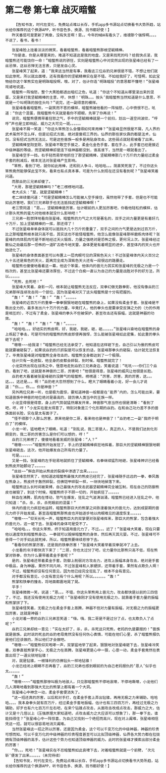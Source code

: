 # 第二卷 第七章 战灭暗螫
        【告知书友，时代在变化，免费站点难以长存，手机app多书源站点切换看书大势所趋，站长给你推荐的这个换源APP，听书音色多、换源、找书都好使！】
       昨天番茄可是更新了两章，没有失言啊！恩。。今年的NBA有看头了，维德那个强悍啊。。。。不说了，看书，看书！
       ————————————————————
       张星峰脸上挂着淡淡的微笑，看着暗螫熊，看着暗螫熊那根坚毓精棒。
       “你是谁，你是从哪里来的，难道不知道这是我的地盘，又是来找死的吗？给我快点滚，我暗螫熊还可能饶你一命！”暗螫熊说的骄狂，实则是暗螫熊心中对突然出现的张星峰已经有了一丝忌惮，这丝忌惮无法言表，只是发自心灵。
       张星峰笑了起来，道：“我来这当然是有事，我看这三位焱豹兄弟很是不错，不想让他们就如此惨死，所以就出面喽，还有我看你的坚毓精棒实在是不错，不如给我好了，可惜啊，如此宝物给你这个笨熊实在是明珠暗投啊，哦，对了，估计你连‘明珠暗投’的意思都不懂吧！”张星峰戏谑地说道。
       暗螫熊一阵恼怒，整个大黑脸都透出暗红之色，吼道：“你这个不知道从哪里滚出来的混蛋，又是来打我坚毓精棒的主意，哼，休想！‘明珠。。。按头’我暗螫熊当然知道是什么意思，不就是一个叫明珠的按住头吗？”说完，还一副得意的模样。
       张星峰看着暗螫熊，一副笑而不答的模样，暗螫熊被他看的一阵恼怒，心中愤恨不已，吼道：“你这个混蛋，我暗螫熊今天就是看你不顺眼，先宰了你再说！”
       说完，暗螫熊便携带着狂怒之气，手中的坚毓精棒就是一个前扫，划出一道空间波纹，“呼呼”声也是立即响起，威力之大可见一斑。。。。。。
       张星峰不屑一笑道：“你这头笨熊怎么会懂得如何来用棒？”张星峰显然很是不屑，凡人界的武术虽然不怎么样，但是论招式方面，绝对是傲视三界的。仙界的那些家伙靠的都是法术，仙剑，没有招式当然无法比，可是这些兽族一般多是用贴身攻击，这些弱点就轻易被看了出来。
       坚毓精棒至阳至刚，张星峰不敢空手接之，柔金化金色手套，套在手上，此手套已经是接近中级神器的等级，而坚毓精棒却是连下级神器都没到，谁高谁下，当然是一眼就看出了。
       张星峰空手一挡，右手轻而易举地抓住了那坚毓精棒，坚毓精棒那几十万斤的力量经过柔金手套的削减后，根本无法对张星峰产生影响。
       “笨熊，看到了吧，就你如此用棒，还和别人争斗，哈哈哈。。。简直笑死我了，不过你这头笨熊竟然能够保此宝不失，看来也有点真本事，可是为什么到现在还没有看到呢？”张星峰笑着问道。
       而那焱豹三兄弟却傻了。
       “大哥，那是坚毓精棒吗？”老二楞楞地问道。
       老大点头：“是，就是坚毓精棒！”
       老二继续傻问道：“可是坚毓精棒怎么可能被人空手接住，虽然他带了手套，但是也不可能如此厉害吧，我们三兄弟联手也无法抵挡这坚毓精棒啊！”
       老三赞同道：“恩。。。坚毓精棒是厉害，估计眼前的人更加厉害吧，你看他轻松的模样，估计那头死熊的蛮力对他根本就没什么影响吧！”
       三兄弟一脸崇拜地看向张星峰，暗螫熊的力气之大可是著名的，双手之间力量更是有着好几十万斤，加上坚毓精棒的一挥，那还得了！
       不过张星峰单单身体就可以抵挡大几十万斤的重量了，双手之间的力气更是达到过百万斤，比之那暗螫熊根本就只高不低，其实这也不能怪暗螫熊，他怎么能像张星峰那样磨练肉体呢？张星峰的肉体肌肉可是不断地经过天火锻炼，力量之强绝对是恐怖之极，更何况上次，张星峰经过散仙之劫最后那一恐怖的一道旷古绝今地天雷，身体更是有着明显的进步，甚至体内的天火也开始进化了。
       张星峰的身体表面甚至可以布置上一层肉眼可见的深紫色天火！不过张星峰体内天火百分之九十五还是紫色的天火，距离完全成为深紫色天火还有一段很远的路要走。
       暗螫熊也傻傻地看着这一幕，他这个笨蛋，他体内的兽元力其实和张星峰的无极之力是一个档次的，甚至比张星峰还要浓厚些，不过这个白痴一直认为自己的力量是战胜对手的好方法，所以。。。。。。
       “死熊，去死吧！”
       张星峰大笑着，身影一闪，根本就让暗螫熊无法反应，双拳幻做无数拳影，他没有像焱豹三兄弟那样连续攻击同一个部位，因为张星峰对灭了这头暗螫熊是十分有把握的。
       “轰！” “轰！” “轰！” “轰！”。。。。。。
       张星峰的近百万斤的重拳一拳拳狠狠地砸在暗螫熊的身上，如果没有柔金手套，张星峰是不敢出全力的，最多发出六十万斤的力量，毕竟打人，他的拳头也是要承受反弹之力的（力的作用是相互的），不过有了柔金，张星峰的拳头不但被保护，甚至攻击还有振幅，这就是神器的功效。
       “轰！” “轰！” “轰！” “轰！”。。。。。。
       “哈哈哈。。。好结实的熊皮啊，好，我砸，我砸，砸，砸。。。。。。”张星峰兴奋地在暗螫熊的身上练起了拳击，可是可怜的暗螫熊的熊皮即使再强悍，怎么能被张星峰如此密集，如此重的拳头砸下去呢？
       “嗷嗷~~~给我滚！”暗螫熊已经无法承受了，他知道在这样砸下去，自己引以为傲的熊皮可能就要被砸裂了，如果说焱豹的爪抓裂是可以恢复的话，张星峰那拳头的砸裂，估计就无法恢复了。毕竟张星峰是对暗螫熊全身攻击的，暗螫熊全身都达到了一个极限。
       估计只有一处迸裂，他全身的皮都会碎裂，到时候，暗螫熊就完了！
       小龙突然出现在战场之中，惬意地走到焱豹三兄弟身边，笑着说道：“吼吼~~~你们三个焱豹，看到了吧，这就是本神兽的二哥，厉害吧！”他很是得意，张星峰的威风让他很是长脸。
       焱豹老大看着被张星峰砸的没脾气的暗螫熊，楞楞道：“厉害，厉害，真的厉害，这。。。这。。。这还是。。。啊！”焱豹老大忽然想到了什么，瞪大了眼睛看着小龙，好一会儿才说道：“你。。。你。。。你是神兽？”
       另外两位兄弟一听，也是极为震惊，要知道神兽一般都是在‘能界’内的，怎么可能出来，要知道兽族中神兽的地位绝对是最高的，就仿佛人类当中的王族一样。
       小龙显得很是得意，身上的气势就猛然爆发开来，神兽那气息当然也很是清晰：“看到了吧，哼，哼！”小龙实在是太得意了，特别对象是三个化形期的焱豹。在和自己功力差不多的兽族面前长脸，实在是太有面子了。
       “怪不得那个人那么厉害，原来他是你二哥，看来他也是神兽了！”焱豹老二一副‘我终于明白了’的模样。
       小龙一听，猛地瞪大了眼睛，吼道：“别乱说，我二哥是人，真正的人，不是我们达到化形期变的，我二哥的厉害怎么是你们可以想的，哼！”
       焱豹三兄弟楞了，傻傻地看着发威的张星峰：“人？”
       “嗷嗷~~~~~”暗螫熊开始发狂了，手上的坚毓精棒疯狂地挥着，那巨大的坚毓精棒狠狠地朝张星峰砸去。这次，他开始爆发自己所有的力量了。
       可是。。。。。。
       又是一挡，张星峰的左手轻易地就抓住了坚毓精棒，右拳继续猛烈地砸，张星峰神识已经看到熊皮开始颤动了。。。。。。
       “丝丝~~”鲜血开始从熊皮的裂痕中渗透了出来。。。。。。
       张星峰忽然笑了，他知道这暗螫熊最强大的熊皮已经完了，张星峰随手远远的一拳，拳风轰在熊身上，熊皮终于轰然碎裂，仿佛铠甲碎裂一样，一块块地掉落下来。
       暗螫熊这么长时间被束缚，自己最强大的攻击武器坚毓精棒完全被压制，现在自己的防御熊皮也被毁了，到这个时候，暗螫熊终于不顾一切的，开始疯狂了。。。。。。
       鲜血在沸腾，肌肉在悸动，怒气在爆发，狂乱之气波涛汹涌，暗螫熊已经进入狂乱之中，他只知道：“杀，杀，杀，杀死眼前的混蛋！”
       体内的兽元力疯狂地运转，暗螫熊那巨大的熊掌之间弥漫着强大的兽元力，达到成婴期的兽元力终于开始发威，甚至连暗螫熊那熊皮也开始逐步地以肉眼难见的速度恢复。。。。。。
       “嗷嗷~~~”仰天长吼一声，暗螫熊巨大的双掌便对张星峰挥来，那巨大的熊掌，包含着强大的兽元力，这一砸下去，张星峰的身体可是受不了。
       “哈哈哈。。。你这头笨熊，终于知道用兽元力了，不过。。。迟了！”张星峰大笑着，现在只要他以速度攻到暗螫熊身边，一拳就可以毁掉暗螫熊的身体，然后再灭其元婴。不过，张星峰可不舍得一个对手如此就死掉，所以，暗螫熊要继续悲惨下去。
       “看看你的熊掌厉害，还是我的铁拳厉害！”张星峰大笑着举着双拳就冲了上去。
       小龙看的冷汗都快流下来了：“二哥，你也太过分了吧，论力量你比那熊只高不低，现在熊掌对铁拳，你为什么要带着柔金手套呢？”
       是的，张星峰还带着柔金手套，防御上削弱对方攻击力，进攻上振幅本身攻击，绝对是手套中极品，身为神器，果然不同凡响，不过张星峰和人家硬拼，还带着手套，果然有点欺负人啊！
       不过，暗螫熊却没有任何意见，因为他已经完全狂乱了，根本不会有意见。
       对手都没有意见，小龙有意见有个什么用呢？所以。。。。。。。“轰！”
       熊掌和铁拳的撞击，将地面都震地晃了晃。
       平手！
       张星峰微微一笑，说道：“恩。。。不错，你这头笨熊用上兽元力，攻击都快是以前的三四倍了，不过，我还没有使用无极之力呢！”张星峰刚才没有使用无极之力，就靠着手套力量的振幅和熊掌拼了下。
       张星峰怪笑着，无极之力在柔金手套上蒸腾，神器不但对力量有振幅，对无极之力的振幅更加厉害，这就是神器！
       小龙对着一旁的焱豹三兄弟苦笑道：“嗨，嗨，我二哥是不是过分了点，也太欺负人了点呢？”
       焱豹三兄弟却统一意见：“实在太好了，杀，杀，杀死这只死熊，老妈的仇是要报的！”兽族就是兽族，此时说的死去的焱豹老母竟然没有任何伤心表情，可能在他们心里，杀了暗螫熊报仇是他们应该做的，所以他们才会做吧。
       “嗷嗷~~~”暗螫熊仰天咆哮一声，双掌猛地举了起来，狠狠地对张星峰砸下去，张星峰冷笑着，双拳直抵熊掌手心，无极之力在蒸腾，张星峰更是心中一狠，心意一动，柔金手套竟然在表面出现了一道尖锐地钻锥！
       对，就是钻锥，一根锋利的仿佛钻头一样地钻锥！
       小龙已经闭上眼睛不忍再看了，焱豹三兄弟也感到眼前的为自己老妈报仇的‘恩人’似乎也太。。。。。。
       “轰！”
       “嗷嗷~~~~”暗螫熊那惨叫极为地骇人，只见那暗螫熊不停地哀嚎，不停地嘶嚎，小龙他们几人清晰地看到那强大无比的熊掌上都有着一个大洞。
       张星峰心中神念一动，柔金手套便消失了。
       “这一招还真的厉害，以后和对手打，在柔金手套上弄出钻锥，再用无极之力来辅助，哈哈哈。。。。我本身拳头就有百万斤，经过柔金手套地振幅，估计也有三四百万斤，再经过无极之力辅助，好歹也有六七百万斤左右吧，在来个钻锥点攻击，从面攻击改成点攻击，那威力之大，估计又是十几倍以上（压强原理大家知道吧，点攻击威力之大应该可以想象了），那一拳下去，谁能挡得住？”张星峰心中一阵惊喜，为自己又找到一个绝招而高兴，现在对上阗难，张星峰相信凭这一招，就可以很容易地消灭阗难。
       当然张星峰这一招之所以厉害，还是因为柔金，这个可以千变万化的中级神器，神器的珍贵可想而知。可以千变万化的中级神器的珍贵程度甚至可以比拟顶级神器，仙界各大势力都在拉拢拥有顶级神器的高手，估计这些个势力也知道顶级神器的威力。此时的张星峰才摸索出部分柔金的厉害！
       “你。。。死吧！”张星峰实在不忍暗螫熊如此哀嚎下去，对着暗螫熊就是一个前劈，‘次元斩’便发了出来。。。。。。（未完待续）
       【告知书友，时代在变化，免费站点难以长存，手机app多书源站点切换看书大势所趋，站长给你推荐的这个换源APP，听书音色多、换源、找书都好使！】